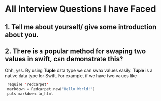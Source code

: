 # All Interview Questions I have Faced

## 1. Tell me about yourself/ give some introduction about you.
## 2. There is a popular method for swaping two values in swift, can demonstrate this?
   Ohh, yes. By using **Tuple** data type we can swap values easily. **Tuple** is a native data type for Swift.
   For example, if we have two values like 
   ```swift
    require 'redcarpet'
    markdown = Redcarpet.new("Hello World!")
    puts markdown.to_html
  ```
